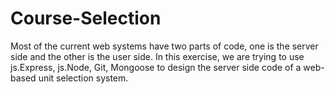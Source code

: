 # Course-Selection
Most of the current web systems have two parts of code, one is the server side and the other is the user side. In this exercise, we are trying to use js.Express,
js.Node, Git, Mongoose to design the server side code of a web-based unit selection system.
